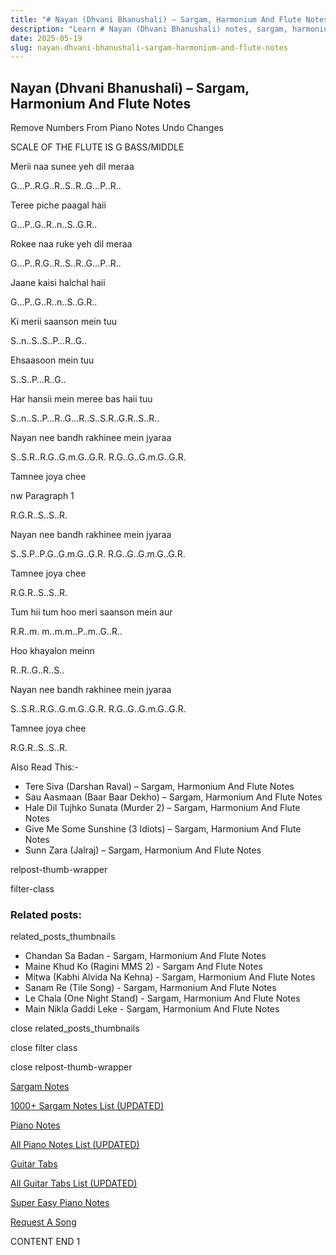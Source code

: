 ```yaml
---
title: "# Nayan (Dhvani Bhanushali) – Sargam, Harmonium And Flute Notes"
description: "Learn # Nayan (Dhvani Bhanushali) notes, sargam, harmonium notations and flute notes. Easy step-by-step tutorial for beginners."
date: 2025-05-19
slug: nayan-dhvani-bhanushali-sargam-harmonium-and-flute-notes
---
```


## Nayan (Dhvani Bhanushali) – Sargam, Harmonium And Flute Notes

Remove Numbers From Piano Notes
Undo Changes

SCALE OF THE FLUTE IS G BASS/MIDDLE

Merii naa sunee yeh dil meraa

G…P..R.G..R..S..R..G…P..R..

Teree piche paagal haii

G…P..G..R..n..S..G.R..

Rokee naa ruke yeh dil meraa

G…P..R.G..R..S..R..G…P..R..

Jaane kaisi halchal haii

G…P..G..R..n..S..G.R..

Ki merii saanson mein tuu

S..n..S..S..P…R..G..

Ehsaasoon mein tuu

S..S..P…R..G..

Har hansii mein meree bas haii tuu

S..n..S..P…R..G…R..S..S.R..G.R..S..R..

Nayan nee bandh rakhinee mein jyaraa

S..S.R..R.G..G.m.G..G.R. R.G..G..G.m.G..G.R.

Tamnee joya chee

nw Paragraph 1

R.G.R..S..S..R.

Nayan nee bandh rakhinee mein jyaraa

S..S.P..P.G..G.m.G..G.R. R.G..G..G.m.G..G.R.

Tamnee joya chee

R.G.R..S..S..R.

Tum hii tum hoo meri saanson mein aur

R.R..m. m..m.m..P..m..G..R..

Hoo khayalon meinn

R..R..G..R..S..

Nayan nee bandh rakhinee mein jyaraa

S..S.R..R.G..G.m.G..G.R. R.G..G..G.m.G..G.R.

Tamnee joya chee

R.G.R..S..S..R.

Also Read This:-

* Tere Siva (Darshan Raval) – Sargam, Harmonium And Flute Notes
* Sau Aasmaan (Baar Baar Dekho) – Sargam, Harmonium And Flute Notes
* Hale Dil Tujhko Sunata (Murder 2) – Sargam, Harmonium And Flute Notes
* Give Me Some Sunshine (3 Idiots) – Sargam, Harmonium And Flute Notes
* Sunn Zara (Jalraj) – Sargam, Harmonium And Flute Notes

relpost-thumb-wrapper

filter-class

### Related posts:

related_posts_thumbnails

* Chandan Sa Badan - Sargam, Harmonium And Flute Notes
* Maine Khud Ko (Ragini MMS 2) - Sargam And Flute Notes
* Mitwa (Kabhi Alvida Na Kehna) - Sargam, Harmonium And Flute Notes
* Sanam Re (Tile Song) - Sargam, Harmonium And Flute Notes
* Le Chala (One Night Stand) - Sargam, Harmonium And Flute Notes
* Main Nikla Gaddi Leke - Sargam, Harmonium And Flute Notes

close related_posts_thumbnails

close filter class

close relpost-thumb-wrapper

[Sargam Notes](https://www.notationsworld.com/sargam-notes.html)

[1000+ Sargam Notes List (UPDATED)](https://www.notationsworld.com/all-songs-list-sargam-notes.html)

[Piano Notes](https://www.notationsworld.com/piano-notes.html)

[All Piano Notes List (UPDATED)](https://www.notationsworld.com/all-songs-list-piano-notes.html)

[Guitar Tabs](https://www.notationsworld.com/guitar-tabs.html)

[All Guitar Tabs List (UPDATED)](https://www.notationsworld.com/all-songs-list-guitar-tabs.html)

[Super Easy Piano Notes](https://studywall.in/)

[Request A Song](https://www.notationsworld.com/request-a-song.html)

CONTENT END 1

